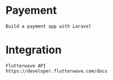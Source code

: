 # Payement
    Build a payment app with Laravel
# Integration
    Flutterwave API
    https://developer.flutterwave.com/docs

